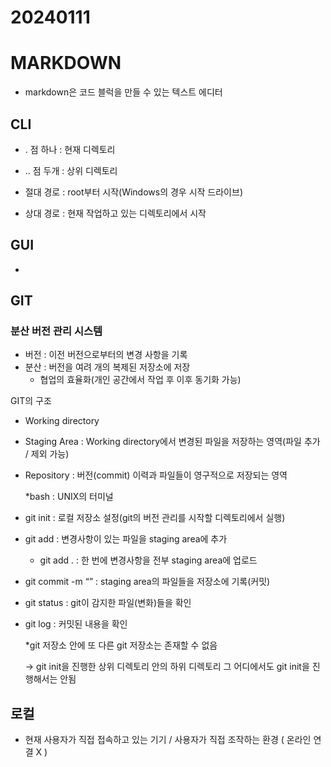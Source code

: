 # 20240111 

# MARKDOWN

- markdown은 코드 블럭을 만들 수 있는 텍스트 에디터

## CLI

- .  점 하나 : 현재 디렉토리
- .. 점 두개 : 상위 디렉토리

- 절대 경로 : root부터 시작(Windows의 경우 시작 드라이브)
- 상대 경로 : 현재 작업하고 있는 디렉토리에서 시작

## GUI

- 

## GIT

### 분산 버전 관리 시스템

- 버전 : 이전 버전으로부터의 변경 사항을 기록
- 분산 : 버전을 여려 개의 복제된 저장소에 저장
    - 협업의 효율화(개인 공간에서 작업 후 이후 동기화 가능)

GIT의 구조

- Working directory
- Staging Area : Working directory에서 변경된 파일을 저장하는 영역(파일 추가 / 제외 가능)
- Repository : 버전(commit) 이력과 파일들이 영구적으로 저장되는 영역
    
    
    *bash : UNIX의 터미널
    
- git init : 로컬 저장소 설정(git의 버전 관리를 시작할 디렉토리에서 실행)
- git add : 변경사항이 있는 파일을 staging area에 추가
    - git add . : 한 번에 변경사항을 전부 staging area에 업로드
- git commit -m “” : staging area의 파일들을 저장소에 기록(커밋)
- git status : git이 감지한 파일(변화)들을 확인
- git log : 커밋된 내용을 확인
    
    *git 저장소 안에 또 다른 git 저장소는 존재할 수 없음
    
    → git init을 진행한 상위 디렉토리 안의 하위 디렉토리 그 어디에서도 git init을 진행해서는 안됨
    

## 로컬

- 현재 사용자가 직접 접속하고 있는 기기 / 사용자가 직접 조작하는 환경 ( 온라인 연결 X )